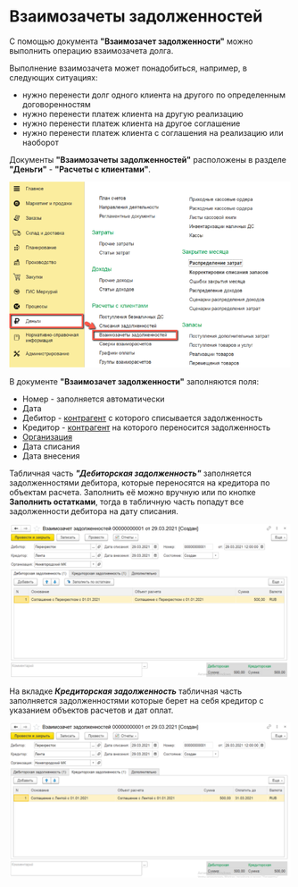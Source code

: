 # Взаимозачеты задолженностей

С помощью документа **"Взаимозачет задолженности"** можно выполнить операцию взаимозачета долга.

Выполнение взаимозачета может понадобиться, например, в следующих ситуациях:

- нужно перенести долг одного клиента на другого по определенным договоренностям
- нужно перенести платеж клиента на другую реализацию
- нужно перенести платеж клиента на другое соглашение
- нужно перенести платеж клиента с соглашения на реализацию или наоборот

Документы **"Взаимозачеты задолженностей"** расположены в разделе **"Деньги"** - **"Расчеты с клиентами"**.

[![1][1]][1]

В документе **"Взаимозачет задолженности"** заполняются поля:

- Номер - заполняется автоматически
- Дата
- Дебитор - [контрагент](../CommonInformation/Contractor.md) с которого списывается задолженность
- Кредитор - [контрагент](../CommonInformation/Contractor.md) на которого переносится задолженность
- [Организация](../CommonInformation/Organization.md)
- Дата списания
- Дата внесения

Табличная часть ***"Дебиторская задолженность"*** заполняется задолженностями дебитора, которые переносятся на кредитора по объектам расчета. Заполнить её можно вручную или по кнопке **Заполнить остатками**, тогда в табличную часть попадут все задолженности дебитора на дату списания.

[![2][2]][2]

На вкладке ***Кредиторская задолженность*** табличная часть заполняется задолженностями которые берет на себя кредитор с указанием объектов расчетов и дат оплат.

[![3][3]][3]

[1]: OffsettingOfDebts.assets/1.png
[2]: OffsettingOfDebts.assets/2.png
[3]: OffsettingOfDebts.assets/3.png
